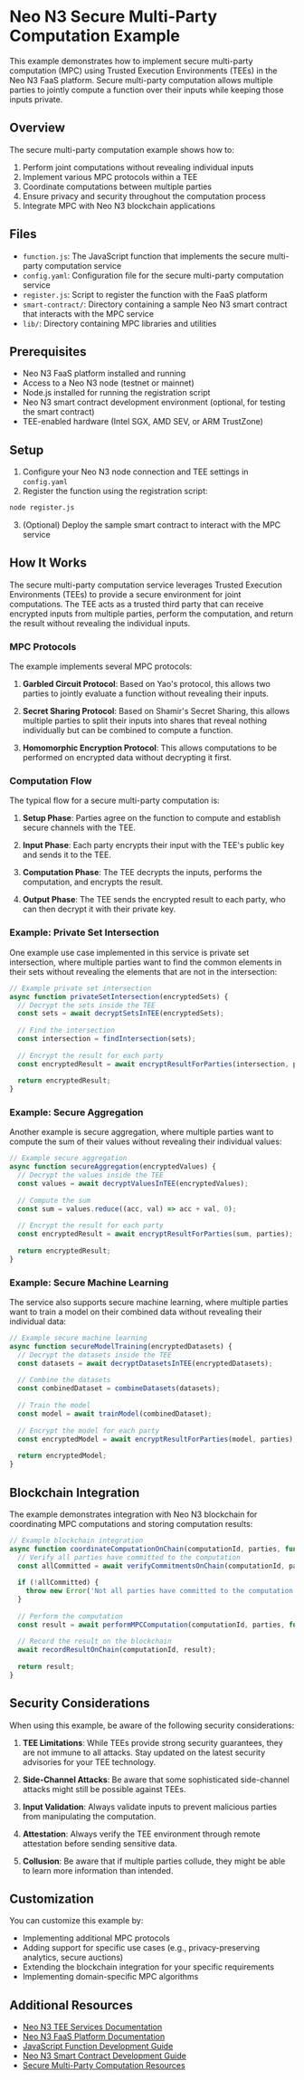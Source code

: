 # Neo N3 Secure Multi-Party Computation Example

This example demonstrates how to implement secure multi-party computation (MPC) using Trusted Execution Environments (TEEs) in the Neo N3 FaaS platform. Secure multi-party computation allows multiple parties to jointly compute a function over their inputs while keeping those inputs private.

## Overview

The secure multi-party computation example shows how to:

1. Perform joint computations without revealing individual inputs
2. Implement various MPC protocols within a TEE
3. Coordinate computations between multiple parties
4. Ensure privacy and security throughout the computation process
5. Integrate MPC with Neo N3 blockchain applications

## Files

- `function.js`: The JavaScript function that implements the secure multi-party computation service
- `config.yaml`: Configuration file for the secure multi-party computation service
- `register.js`: Script to register the function with the FaaS platform
- `smart-contract/`: Directory containing a sample Neo N3 smart contract that interacts with the MPC service
- `lib/`: Directory containing MPC libraries and utilities

## Prerequisites

- Neo N3 FaaS platform installed and running
- Access to a Neo N3 node (testnet or mainnet)
- Node.js installed for running the registration script
- Neo N3 smart contract development environment (optional, for testing the smart contract)
- TEE-enabled hardware (Intel SGX, AMD SEV, or ARM TrustZone)

## Setup

1. Configure your Neo N3 node connection and TEE settings in `config.yaml`
2. Register the function using the registration script:

```bash
node register.js
```

3. (Optional) Deploy the sample smart contract to interact with the MPC service

## How It Works

The secure multi-party computation service leverages Trusted Execution Environments (TEEs) to provide a secure environment for joint computations. The TEE acts as a trusted third party that can receive encrypted inputs from multiple parties, perform the computation, and return the result without revealing the individual inputs.

### MPC Protocols

The example implements several MPC protocols:

1. **Garbled Circuit Protocol**: Based on Yao's protocol, this allows two parties to jointly evaluate a function without revealing their inputs.

2. **Secret Sharing Protocol**: Based on Shamir's Secret Sharing, this allows multiple parties to split their inputs into shares that reveal nothing individually but can be combined to compute a function.

3. **Homomorphic Encryption Protocol**: This allows computations to be performed on encrypted data without decrypting it first.

### Computation Flow

The typical flow for a secure multi-party computation is:

1. **Setup Phase**: Parties agree on the function to compute and establish secure channels with the TEE.

2. **Input Phase**: Each party encrypts their input with the TEE's public key and sends it to the TEE.

3. **Computation Phase**: The TEE decrypts the inputs, performs the computation, and encrypts the result.

4. **Output Phase**: The TEE sends the encrypted result to each party, who can then decrypt it with their private key.

### Example: Private Set Intersection

One example use case implemented in this service is private set intersection, where multiple parties want to find the common elements in their sets without revealing the elements that are not in the intersection:

```javascript
// Example private set intersection
async function privateSetIntersection(encryptedSets) {
  // Decrypt the sets inside the TEE
  const sets = await decryptSetsInTEE(encryptedSets);
  
  // Find the intersection
  const intersection = findIntersection(sets);
  
  // Encrypt the result for each party
  const encryptedResult = await encryptResultForParties(intersection, parties);
  
  return encryptedResult;
}
```

### Example: Secure Aggregation

Another example is secure aggregation, where multiple parties want to compute the sum of their values without revealing their individual values:

```javascript
// Example secure aggregation
async function secureAggregation(encryptedValues) {
  // Decrypt the values inside the TEE
  const values = await decryptValuesInTEE(encryptedValues);
  
  // Compute the sum
  const sum = values.reduce((acc, val) => acc + val, 0);
  
  // Encrypt the result for each party
  const encryptedResult = await encryptResultForParties(sum, parties);
  
  return encryptedResult;
}
```

### Example: Secure Machine Learning

The service also supports secure machine learning, where multiple parties want to train a model on their combined data without revealing their individual data:

```javascript
// Example secure machine learning
async function secureModelTraining(encryptedDatasets) {
  // Decrypt the datasets inside the TEE
  const datasets = await decryptDatasetsInTEE(encryptedDatasets);
  
  // Combine the datasets
  const combinedDataset = combineDatasets(datasets);
  
  // Train the model
  const model = await trainModel(combinedDataset);
  
  // Encrypt the model for each party
  const encryptedModel = await encryptResultForParties(model, parties);
  
  return encryptedModel;
}
```

## Blockchain Integration

The example demonstrates integration with Neo N3 blockchain for coordinating MPC computations and storing computation results:

```javascript
// Example blockchain integration
async function coordinateComputationOnChain(computationId, parties, function) {
  // Verify all parties have committed to the computation
  const allCommitted = await verifyCommitmentsOnChain(computationId, parties);
  
  if (!allCommitted) {
    throw new Error('Not all parties have committed to the computation');
  }
  
  // Perform the computation
  const result = await performMPCComputation(computationId, parties, function);
  
  // Record the result on the blockchain
  await recordResultOnChain(computationId, result);
  
  return result;
}
```

## Security Considerations

When using this example, be aware of the following security considerations:

1. **TEE Limitations**: While TEEs provide strong security guarantees, they are not immune to all attacks. Stay updated on the latest security advisories for your TEE technology.

2. **Side-Channel Attacks**: Be aware that some sophisticated side-channel attacks might still be possible against TEEs.

3. **Input Validation**: Always validate inputs to prevent malicious parties from manipulating the computation.

4. **Attestation**: Always verify the TEE environment through remote attestation before sending sensitive data.

5. **Collusion**: Be aware that if multiple parties collude, they might be able to learn more information than intended.

## Customization

You can customize this example by:

- Implementing additional MPC protocols
- Adding support for specific use cases (e.g., privacy-preserving analytics, secure auctions)
- Extending the blockchain integration for your specific requirements
- Implementing domain-specific MPC algorithms

## Additional Resources

- [Neo N3 TEE Services Documentation](../../docs/neo-n3/components/tee-services.md)
- [Neo N3 FaaS Platform Documentation](../../docs/neo-n3/README.md)
- [JavaScript Function Development Guide](../../docs/neo-n3/guides/function-development.md)
- [Neo N3 Smart Contract Development Guide](https://docs.neo.org/docs/en-us/develop/write/basics.html)
- [Secure Multi-Party Computation Resources](https://www.mpcalliance.org/learn)
